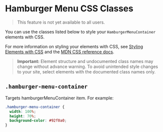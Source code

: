 <!-- This article was published using the Doc Push single-sourcing tool. Any changes to this article MUST be made in the source file. Find it at www.github.com/wix-private/velo-docs.-->

# Hamburger Menu CSS Classes

> This feature is not yet available to all users.

You can use the classes listed below
to style your `HamburgerMenuContainer` elements with CSS.

For more information on styling your elements with CSS, see
[Styling Elements with CSS]($w/styling-elements-with-css) and the
[MDN CSS reference docs](https://developer.mozilla.org/en-US/docs/Learn/CSS).

<blockquote class="important">

__Important:__
Element structure and undocumented class names
may change without advance warning.
To avoid unintended style changes to your site,
select elements with the documented class names only.

</blockquote>

## `.hamburger-menu-container`

Targets hamburgerMenuContainer item.
For example:

```css
.hamburger-menu-container {
  width: 100%;
  height: 70%;
  background-color: #92f0a0;
}
```
